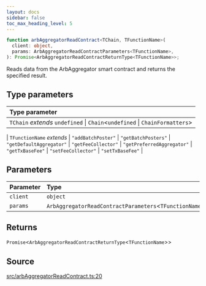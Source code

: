 ```yaml
---
layout: docs
sidebar: false
toc_max_heading_level: 5
---
```


```ts
function arbAggregatorReadContract<TChain, TFunctionName>(
  client: object,
  params: ArbAggregatorReadContractParameters<TFunctionName>,
): Promise<ArbAggregatorReadContractReturnType<TFunctionName>>;
```

Reads data from the ArbAggregator smart contract and returns the specified
result.

## Type parameters

| Type parameter                                                                |
| :---------------------------------------------------------------------------- |
| `TChain` _extends_ `undefined` \| `Chain`\<`undefined` \| `ChainFormatters`\> |

| `TFunctionName` _extends_
\| `"addBatchPoster"`
\| `"getBatchPosters"`
\| `"getDefaultAggregator"`
\| `"getFeeCollector"`
\| `"getPreferredAggregator"`
\| `"getTxBaseFee"`
\| `"setFeeCollector"`
\| `"setTxBaseFee"` |

## Parameters

| Parameter | Type                                                     |
| :-------- | :------------------------------------------------------- |
| `client`  | `object`                                                 |
| `params`  | `ArbAggregatorReadContractParameters`\<`TFunctionName`\> |

## Returns

`Promise`\<`ArbAggregatorReadContractReturnType`\<`TFunctionName`\>\>

## Source

[src/arbAggregatorReadContract.ts:20](https://github.com/OffchainLabs/arbitrum-orbit-sdk/blob/cfcbd32d6879cf7817a33b24f062a0fd879ea257/src/arbAggregatorReadContract.ts#L20)
